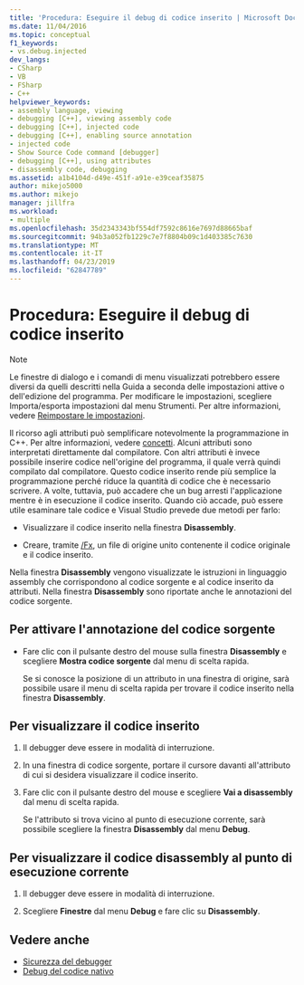 ```yaml
---
title: 'Procedura: Eseguire il debug di codice inserito | Microsoft Docs'
ms.date: 11/04/2016
ms.topic: conceptual
f1_keywords:
- vs.debug.injected
dev_langs:
- CSharp
- VB
- FSharp
- C++
helpviewer_keywords:
- assembly language, viewing
- debugging [C++], viewing assembly code
- debugging [C++], injected code
- debugging [C++], enabling source annotation
- injected code
- Show Source Code command [debugger]
- debugging [C++], using attributes
- disassembly code, debugging
ms.assetid: a1b4104d-d49e-451f-a91e-e39ceaf35875
author: mikejo5000
ms.author: mikejo
manager: jillfra
ms.workload:
- multiple
ms.openlocfilehash: 35d2343343bf554df7592c8616e7697d88665baf
ms.sourcegitcommit: 94b3a052fb1229c7e7f8804b09c1d403385c7630
ms.translationtype: MT
ms.contentlocale: it-IT
ms.lasthandoff: 04/23/2019
ms.locfileid: "62847789"
---
```

# <a name="how-to-debug-injected-code"></a>Procedura: Eseguire il debug di codice inserito

> [!NOTE]
> Le finestre di dialogo e i comandi di menu visualizzati potrebbero essere diversi da quelli descritti nella Guida a seconda delle impostazioni attive o dell'edizione del programma. Per modificare le impostazioni, scegliere Importa/esporta impostazioni dal menu Strumenti. Per altre informazioni, vedere [Reimpostare le impostazioni](../ide/environment-settings.md#reset-settings).

Il ricorso agli attributi può semplificare notevolmente la programmazione in C++. Per altre informazioni, vedere [concetti](/cpp/windows/attributed-programming-concepts). Alcuni attributi sono interpretati direttamente dal compilatore. Con altri attributi è invece possibile inserire codice nell'origine del programma, il quale verrà quindi compilato dal compilatore. Questo codice inserito rende più semplice la programmazione perché riduce la quantità di codice che è necessario scrivere. A volte, tuttavia, può accadere che un bug arresti l'applicazione mentre è in esecuzione il codice inserito. Quando ciò accade, può essere utile esaminare tale codice e Visual Studio prevede due metodi per farlo:

- Visualizzare il codice inserito nella finestra **Disassembly**.

- Creare, tramite [/Fx](/cpp/build/reference/fx-merge-injected-code), un file di origine unito contenente il codice originale e il codice inserito.

Nella finestra **Disassembly** vengono visualizzate le istruzioni in linguaggio assembly che corrispondono al codice sorgente e al codice inserito da attributi. Nella finestra **Disassembly** sono riportate anche le annotazioni del codice sorgente.

## <a name="to-turn-on-source-annotation"></a>Per attivare l'annotazione del codice sorgente

- Fare clic con il pulsante destro del mouse sulla finestra **Disassembly** e scegliere **Mostra codice sorgente** dal menu di scelta rapida.

     Se si conosce la posizione di un attributo in una finestra di origine, sarà possibile usare il menu di scelta rapida per trovare il codice inserito nella finestra **Disassembly**.

## <a name="to-view-injected-code"></a>Per visualizzare il codice inserito

1. Il debugger deve essere in modalità di interruzione.

2. In una finestra di codice sorgente, portare il cursore davanti all'attributo di cui si desidera visualizzare il codice inserito.

3. Fare clic con il pulsante destro del mouse e scegliere **Vai a disassembly** dal menu di scelta rapida.

     Se l'attributo si trova vicino al punto di esecuzione corrente, sarà possibile scegliere la finestra **Disassembly** dal menu **Debug**.

## <a name="to-view-the-disassembly-code-at-the-current-execution-point"></a>Per visualizzare il codice disassembly al punto di esecuzione corrente

1. Il debugger deve essere in modalità di interruzione.

2. Scegliere **Finestre** dal menu **Debug** e fare clic su **Disassembly**.

## <a name="see-also"></a>Vedere anche

- [Sicurezza del debugger](../debugger/debugger-security.md)
- [Debug del codice nativo](../debugger/debugging-native-code.md)